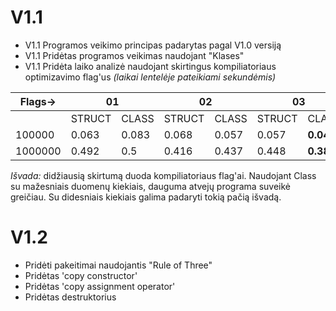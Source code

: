 # V1.1
* V1.1 Programos veikimo principas padarytas pagal V1.0 versiją
* V1.1 Pridėtas programos veikimas naudojant "Klases"
* V1.1 Pridėta laiko analizė naudojant skirtingus kompiliatoriaus optimizavimo flag'us *(laikai lentelėje pateikiami sekundėmis)*

<table>
<thead>
  <tr>
    <th>Flags-&gt;</th>
    <th colspan="2">01</th>
    <th colspan="2">02</th>
    <th colspan="2">03</th>
  </tr>
</thead>
<tbody>
  <tr>
    <td></td>
    <td>STRUCT</td>
    <td>CLASS</td>
    <td>STRUCT</td>
    <td>CLASS</td>
    <td>STRUCT</td>
    <td>CLASS</td>
  </tr>
  <tr>
    <td>100000</td>
    <td>0.063</td>
    <td>0.083</td>
    <td>0.068</td>
    <td>0.057</td>
    <td>0.057</td>
    <td><b>0.04</b></td>
  </tr>
  <tr>
    <td>1000000</td>
    <td>0.492</td>
    <td>0.5</td>
    <td>0.416</td>
    <td>0.437</td>
    <td>0.448</td>
    <td><b>0.386<b></td>
  </tr>
</tbody>
</table>

<i>Išvada:</i> didžiausią skirtumą duoda kompiliatoriaus flag'ai. Naudojant Class su mažesniais duomenų kiekiais, dauguma atvejų programa suveikė greičiau. Su didesniais kiekiais galima padaryti tokią pačią išvadą.

# V1.2
* Pridėti pakeitimai naudojantis "Rule of Three"
* Pridėtas 'copy constructor'
* Pridėtas 'copy assignment operator'
* Pridėtas destruktorius
